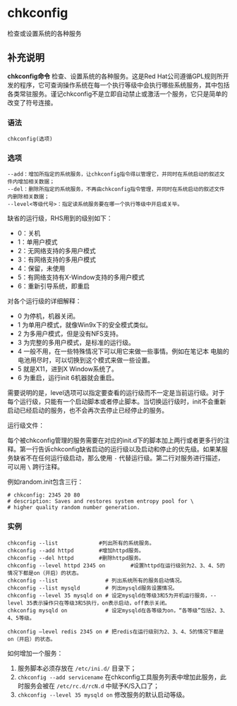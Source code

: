 #  chkconfig

检查或设置系统的各种服务

##  补充说明

**chkconfig命令** 检查、设置系统的各种服务。这是Red
Hat公司遵循GPL规则所开发的程序，它可查询操作系统在每一个执行等级中会执行哪些系统服务，其中包括各类常驻服务。谨记chkconfig不是立即自动禁止或激活一个服务，它只是简单的改变了符号连接。

###  语法

    
    
    chkconfig(选项)
    

###  选项

    
    
    --add：增加所指定的系统服务，让chkconfig指令得以管理它，并同时在系统启动的叙述文件内增加相关数据；
    --del：删除所指定的系统服务，不再由chkconfig指令管理，并同时在系统启动的叙述文件内删除相关数据；
    --level<等级代号>：指定读系统服务要在哪一个执行等级中开启或关毕。
    

缺省的运行级，RHS用到的级别如下：

  * 0：关机 
  * 1：单用户模式 
  * 2：无网络支持的多用户模式 
  * 3：有网络支持的多用户模式 
  * 4：保留，未使用 
  * 5：有网络支持有X-Window支持的多用户模式 
  * 6：重新引导系统，即重启 

对各个运行级的详细解释：

  * 0 为停机，机器关闭。 
  * 1 为单用户模式，就像Win9x下的安全模式类似。 
  * 2 为多用户模式，但是没有NFS支持。 
  * 3 为完整的多用户模式，是标准的运行级。 
  * 4 一般不用，在一些特殊情况下可以用它来做一些事情。例如在笔记本 电脑的电池用尽时，可以切换到这个模式来做一些设置。 
  * 5 就是X11，进到X Window系统了。 
  * 6 为重启，运行init 6机器就会重启。 

需要说明的是，level选项可以指定要查看的运行级而不一定是当前运行级。对于每个运行级，只能有一个启动脚本或者停止脚本。当切换运行级时，init不会重新启动已经启动的服务，也不会再次去停止已经停止的服务。

运行级文件：

每个被chkconfig管理的服务需要在对应的init.d下的脚本加上两行或者更多行的注释。第一行告诉chkconfig缺省启动的运行级以及启动和停止的优先级。如果某服务缺省不在任何运行级启动，那么使用
` - ` 代替运行级。第二行对服务进行描述，可以用 ` \ ` 跨行注释。

例如random.init包含三行：

    
    
    # chkconfig: 2345 20 80
    # description: Saves and restores system entropy pool for \
    # higher quality random number generation.
    

###  实例

    
    
    chkconfig --list             #列出所有的系统服务。
    chkconfig --add httpd        #增加httpd服务。
    chkconfig --del httpd        #删除httpd服务。
    chkconfig --level httpd 2345 on        #设置httpd在运行级别为2、3、4、5的情况下都是on（开启）的状态。
    chkconfig --list               # 列出系统所有的服务启动情况。
    chkconfig --list mysqld        # 列出mysqld服务设置情况。
    chkconfig --level 35 mysqld on # 设定mysqld在等级3和5为开机运行服务，--level 35表示操作只在等级3和5执行，on表示启动，off表示关闭。
    chkconfig mysqld on            # 设定mysqld在各等级为on，“各等级”包括2、3、4、5等级。
    
    chkconfig –level redis 2345 on # 把redis在运行级别为2、3、4、5的情况下都是on（开启）的状态。
    

如何增加一个服务：

  1. 服务脚本必须存放在 ` /etc/ini.d/ ` 目录下； 
  2. ` chkconfig --add servicename ` 在chkconfig工具服务列表中增加此服务，此时服务会被在 ` /etc/rc.d/rcN.d ` 中赋予K/S入口了； 
  3. ` chkconfig --level 35 mysqld on ` 修改服务的默认启动等级。 

